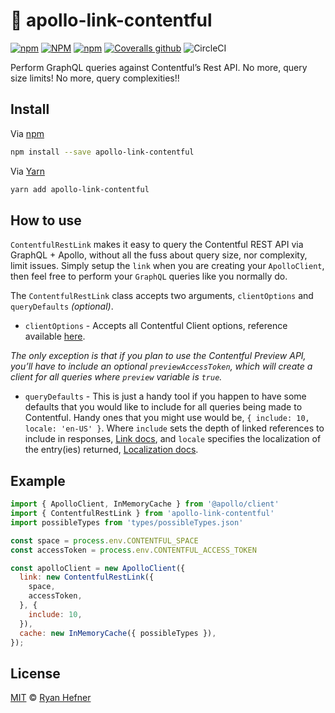 # 🔗 apollo-link-contentful

[![npm](https://img.shields.io/npm/v/apollo-link-contentful?style=flat-square)](https://www.pkgstats.com/pkg:apollo-link-contentful)
[![NPM](https://img.shields.io/npm/l/apollo-link-contentful?style=flat-square)](https://www.pkgstats.com/pkg:apollo-link-contentful)
[![npm](https://img.shields.io/npm/dt/apollo-link-contentful?style=flat-square)](https://www.pkgstats.com/pkg:apollo-link-contentful)
[![Coveralls github](https://img.shields.io/coveralls/github/ryanhefner/apollo-link-contentful?style=flat-square)](https://coveralls.io/github/ryanhefner/apollo-link-contentful)
![CircleCI](https://img.shields.io/circleci/build/github/ryanhefner/apollo-link-contentful?style=flat-square)

Perform GraphQL queries against Contentful’s Rest API. No more, query size limits! No more, query complexities!!

## Install

Via [npm](https://npmjs.com/package/apollo-link-contentful)

```sh
npm install --save apollo-link-contentful
```

Via [Yarn](https://yarn.fyi/apollo-link-contentful)

```sh
yarn add apollo-link-contentful
```

## How to use

`ContentfulRestLink` makes it easy to query the Contentful REST API via GraphQL +
Apollo, without all the fuss about query size, nor complexity, limit issues. Simply
setup the `link` when you are creating your `ApolloClient`, then feel free to
perform your `GraphQL` queries like you normally do.

The `ContentfulRestLink` class accepts two arguments, `clientOptions` and `queryDefaults` _(optional)_.

* `clientOptions` - Accepts all Contentful Client options, reference available [here](https://contentful.github.io/contentful.js/contentful/7.14.6/contentful.html#.createClient).

_The only exception is that if you plan to use the Contentful Preview API, you’ll have to include an optional `previewAccessToken`, which will create a client for all queries where `preview` variable is `true`._

* `queryDefaults` - This is just a handy tool if you happen to have some defaults
that you would like to include for all queries being made to Contentful. Handy ones
that you might use would be, `{ include: 10, locale: 'en-US' }`. Where `include` sets
the depth of linked references to include in responses, [Link docs](https://www.contentful.com/developers/docs/references/content-delivery-api/#/reference/links),
and `locale` specifies the localization of the entry(ies) returned, [Localization docs](https://www.contentful.com/developers/docs/references/content-delivery-api/#/reference/localization).

## Example

```js
import { ApolloClient, InMemoryCache } from '@apollo/client'
import { ContentfulRestLink } from 'apollo-link-contentful'
import possibleTypes from 'types/possibleTypes.json'

const space = process.env.CONTENTFUL_SPACE
const accessToken = process.env.CONTENTFUL_ACCESS_TOKEN

const apolloClient = new ApolloClient({
  link: new ContentfulRestLink({
    space,
    accessToken,
  }, {
    include: 10,
  }),
  cache: new InMemoryCache({ possibleTypes }),
});
```

## License

[MIT](LICENSE) © [Ryan Hefner](https://www.ryanhefner.com)
